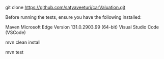 git clone https://github.com/satyaveeturi/carValuation.git

Before running the tests, ensure you have the following installed:

Maven
Microsoft Edge Version 131.0.2903.99 (64-bit)
Visual Studio Code (VSCode)

mvn clean install

mvn test
